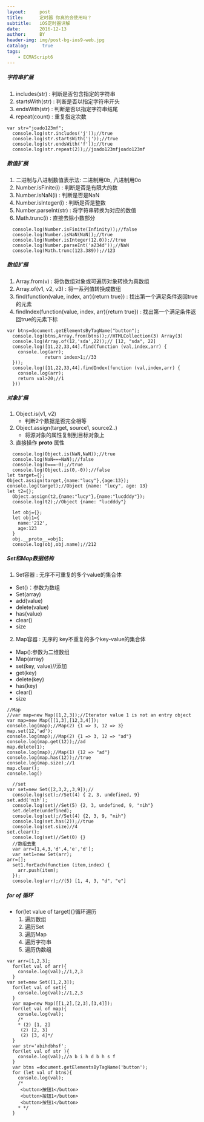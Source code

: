 ```yaml
---
layout:     post
title:      定时器 你真的会使用吗？
subtitle:   iOS定时器详解
date:       2016-12-13
author:     BY
header-img: img/post-bg-ios9-web.jpg
catalog: 	 true
tags:
    - ECMAScript6
---
```

##### 字符串扩展
1. includes(str) : 判断是否包含指定的字符串
2. startsWith(str) : 判断是否以指定字符串开头
3. endsWith(str) : 判断是否以指定字符串结尾
4. repeat(count) : 重复指定次数

```
var str="joado123mf";
  console.log(str.includes('j'));//true
  console.log(str.startsWith('j'));//true
  console.log(str.endsWith('f'));//true
  console.log(str.repeat(2));//joado123mfjoado123mf
```
##### 数值扩展
1. 二进制与八进制数值表示法: 二进制用0b, 八进制用0o
2. Number.isFinite(i) : 判断是否是有限大的数
3. Number.isNaN(i) : 判断是否是NaN
4. Number.isInteger(i) : 判断是否是整数
5. Number.parseInt(str) : 将字符串转换为对应的数值
6. Math.trunc(i) : 直接去除小数部分

```
  console.log(Number.isFinite(Infinity));//false
  console.log(Number.isNaN(NaN));//true
  console.log(Number.isInteger(12.0));//true
  console.log(Number.parseInt('a234d'));//NaN
  console.log(Math.trunc(123.389));//123
```
##### 数组扩展
1. Array.from(v) : 将伪数组对象或可遍历对象转换为真数组
2. Array.of(v1, v2, v3) : 将一系列值转换成数组
3. find(function(value, index, arr){return true}) : 找出第一个满足条件返回true的元素
4. findIndex(function(value, index, arr){return true}) : 找出第一个满足条件返回true的元素下标
```
var btns=document.getElementsByTagName("button");
  console.log(btns,Array.from(btns));//HTMLCollection(3) Array(3)
  console.log(Array.of(12,'sda',22));// [12, "sda", 22]
  console.log([11,22,33,44].find(function (val,index,arr) {
    console.log(arr);
              return index>1;//33
  }));
  console.log([11,22,33,44].findIndex(function (val,index,arr) {
    console.log(arr);
    return val>20;//1
  }))
```
##### 对象扩展
1. Object.is(v1, v2)
    * 判断2个数据是否完全相等
2. Object.assign(target, source1, source2..)
     * 将源对象的属性复制到目标对象上
3. 直接操作 __proto__ 属性
  
```
  console.log(Object.is(NaN,NaN));//true
  console.log(NaN===NaN);//false
  console.log(0===-0);//true
  console.log(Object.is(0,-0));//false
let target={};
Object.assign(target,{name:"lucy"},{age:13});
console.log(target);//Object {name: "lucy", age: 13}
let t2={};
  Object.assign(t2,{name:"lucy"},{name:"lucdddy"});
  console.log(t2);//Object {name: "lucdddy"}

  let obj={};
  let obj1={
    name:'212',
    age:123
  }
  obj.__proto__=obj1;
  console.log(obj,obj.name);//212
```
##### Set和Map数据结构
1. Set容器 : 无序不可重复的多个value的集合体
  * Set()：参数为数组
  * Set(array)
  * add(value)
  * delete(value)
  * has(value)
  * clear()
  * size
2. Map容器 : 无序的 key不重复的多个key-value的集合体
  * Map():参数为二维数组
  * Map(array)
  * set(key, value)//添加
  * get(key)
  * delete(key)
  * has(key)
  * clear()
  * size
 
```
//Map
//var map=new Map([1,2,3]);//Iterator value 1 is not an entry object
var map=new Map([[1,3],[12,3,4]]);
console.log(map);//Map(2) {1 => 3, 12 => 3}
map.set(12,'ad');
console.log(map);//Map(2) {1 => 3, 12 => "ad"}
console.log(map.get(12));//ad
map.delete(1);
console.log(map);//Map(1) {12 => "ad"}
console.log(map.has(12));//true
console.log(map.size);//1
map.clear();
console.log()

  //set
var set=new Set([2,3,2,,3,9]);//
  console.log(set);//Set(4) { 2, 3, undefined, 9}
set.add('nih');
  console.log(set)//Set(5) {2, 3, undefined, 9, "nih"}
  set.delete(undefined);
  console.log(set);//Set(4) {2, 3, 9, "nih"}
  console.log(set.has(2));//true
  console.log(set.size)//4
set.clear();
  console.log(set)//Set(0) {}
  //数组去重
  var arr=[1,4,3,'d',4,'e','d'];
  var set1=new Set(arr);
arr=[];
  set1.forEach(function (item,index) {
    arr.push(item);
  });
  console.log(arr);//(5) [1, 4, 3, "d", "e"]
```
##### for of 循环
- for(let value of target){}循环遍历
  1. 遍历数组
  2. 遍历Set
  3. 遍历Map
  4. 遍历字符串
  5. 遍历伪数组
  
```
var arr=[1,2,3];
  for(let val of arr){
    console.log(val);//1,2,3
  }
var set=new Set([1,2,3]);
  for(let val of set){
    console.log(val);//1,2,3
  }
  var map=new Map([[1,2],[2,3],[3,4]]);
  for(let val of map){
    console.log(val);
    /*
    * (2) [1, 2]
     (2) [2, 3]
     (2) [3, 4]*/
  }
  var str='abihdbhsf';
  for(let val of str ){
    console.log(val);//a b i h d b h s f
  }
  var btns =document.getElementsByTagName('button');
  for (let val of btns){
    console.log(val);
    /*
     <button>按钮1</button>
     <button>按钮1</button>
     <button>按钮1</button>
    * */
  }
```
